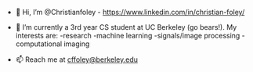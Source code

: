 - 👋 Hi, I’m @Christianfoley - https://www.linkedin.com/in/christian-foley/
- 👀 I’m currently a 3rd year CS student at UC Berkeley (go bears!). My interests are:
          -research
          -machine learning
          -signals/image processing
          -computational imaging

- 📫 Reach me at cffoley@berkeley.edu


